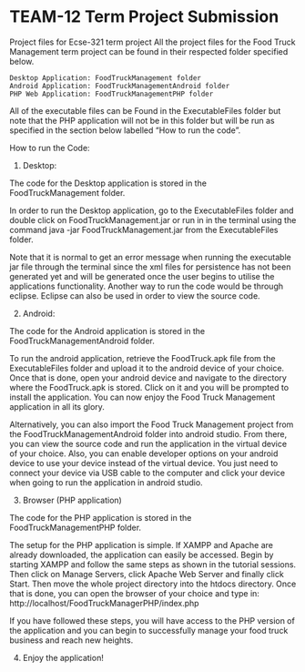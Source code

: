 # TEAM-12 Term Project Submission

Project files for Ecse-321 term project
All the project files for the Food Truck Management term project can be found in their respected folder specified below. 

	Desktop Application: FoodTruckManagement folder
	Android Application: FoodTruckManagementAndroid folder
	PHP Web Application: FoodTruckManagementPHP folder
  
All of the executable files can be Found in the ExecutableFiles folder but note that the PHP application will not be in this folder but will be run as specified in the section below labelled “How to run the code”.

How to run the Code:

1.	Desktop:

  The code for the Desktop application is stored in the FoodTruckManagement folder.
  
  In order to run the Desktop application, go to the ExecutableFiles folder and double click on FoodTruckManagement.jar or run in in the   terminal using the command java -jar FoodTruckManagement.jar from the ExecutableFiles folder.
  
  Note that it is normal to get an error message when running the executable jar file through the terminal since the xml files for        persistence has not been generated yet and will be generated once the user begins to utilise the applications functionality.
  Another way to run the code would be through eclipse. Eclipse can also be used in order to view the source code.

2.	Android:

  The code for the Android application is stored in the FoodTruckManagementAndroid folder.
  
  To run the android application, retrieve the FoodTruck.apk file from the ExecutableFiles folder and upload it to the android device of  your choice. Once that is done, open your android device and navigate to the directory where the FoodTruck.apk is stored. Click on it and you will be prompted to install the application. You can now enjoy the Food Truck Management application in all its glory. 
  
  Alternatively, you can also import the Food Truck Management project from the FoodTruckManagementAndroid folder into android studio. From there, you can view the source code and run the application in the virtual device of your choice. Also, you can enable developer options on your android device to use your device instead of the virtual device. You just need to connect your device via USB cable to the computer and click your device when going to run the application in android studio. 

3.	Browser (PHP application)

  The code for the PHP application is stored in the FoodTruckManagementPHP folder.
  
  The setup for the PHP application is simple. If XAMPP and Apache are already downloaded, the application can easily be accessed. Begin by starting XAMPP and follow the same steps as shown in the tutorial sessions. Then click on Manage Servers, click Apache Web Server and finally click Start. Then move the whole project directory into the htdocs directory. Once that is done, you can open the browser of your choice and type in:
  http://localhost/FoodTruckManagerPHP/index.php

  If you have followed these steps, you will have access to the PHP version of the application and you can begin to successfully manage your food truck business and reach new heights. 

4.	Enjoy the application!

